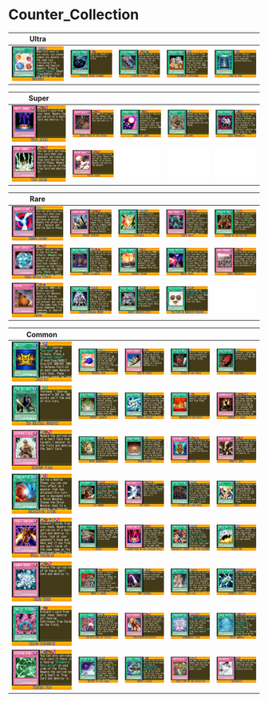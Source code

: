 # Counter_Collection

|Ultra| | | | |
|---|---|---|---|---|
|[![Scapegoat ](../images/WC6-EN/0659-Scapegoat-WC6-EN-VG.png)](https://yugipedia.com/wiki/Scapegoat_(World_Championship_2006))|[![Mystical Space Typhoon ](../images/WC6-EN/0724-MysticalSpaceTyphoon-WC6-EN-VG.png)](https://yugipedia.com/wiki/Mystical_Space_Typhoon_(World_Championship_2006))|[![Limiter Removal ](../images/WC6-EN/0884-LimiterRemoval-WC6-EN-VG.png)](https://yugipedia.com/wiki/Limiter_Removal_(World_Championship_2006))|[![Emergency Provisions ](../images/WC6-EN/1046-EmergencyProvisions-WC6-EN-VG.png)](https://yugipedia.com/wiki/Emergency_Provisions_(World_Championship_2006))|[![Book of Moon ](../images/WC6-EN/1117-BookofMoon-WC6-EN-VG.png)](https://yugipedia.com/wiki/Book_of_Moon_(World_Championship_2006))|

|Super| | | | |
|---|---|---|---|---|
|[![Magic Jammer ](../images/WC6-EN/0684-MagicJammer-WC6-EN-VG.png)](https://yugipedia.com/wiki/Magic_Jammer_(World_Championship_2006))|[![Seven Tools of the Bandit ](../images/WC6-EN/0685-SevenToolsoftheBandit-WC6-EN-VG.png)](https://yugipedia.com/wiki/Seven_Tools_of_the_Bandit_(World_Championship_2006))|[![Enchanted Arrow ](../images/WC6-EN/0994-EnchantedArrow-WC6-EN-VG.png)](https://yugipedia.com/wiki/Enchanted_Arrow_(World_Championship_2006))|[![Collapse ](../images/WC6-EN/1051-Collapse-WC6-EN-VG.png)](https://yugipedia.com/wiki/Collapse_(World_Championship_2006))|[![Enemy Controller ](../images/WC6-EN/1160-EnemyController-WC6-EN-VG.png)](https://yugipedia.com/wiki/Enemy_Controller_(World_Championship_2006))|
|[![Trap Jammer ](../images/WC6-EN/1497-TrapJammer-WC6-EN-VG.png)](https://yugipedia.com/wiki/Trap_Jammer_(World_Championship_2006))|[![Divine Wrath ](../images/WC6-EN/1741-DivineWrath-WC6-EN-VG.png)](https://yugipedia.com/wiki/Divine_Wrath_(World_Championship_2006))|![Blank](../images/Blank.png)|![Blank](../images/Blank.png)|![Blank](../images/Blank.png)|

|Rare| | | | |
|---|---|---|---|---|
|[![Negate Attack ](../images/WC6-EN/0648-NegateAttack-WC6-EN-VG.png)](https://yugipedia.com/wiki/Negate_Attack_(World_Championship_2006))|[![Solemn Judgment ](../images/WC6-EN/0683-SolemnJudgment-WC6-EN-VG.png)](https://yugipedia.com/wiki/Solemn_Judgment_(World_Championship_2006))|[![De-Fusion ](../images/WC6-EN/0873-DeFusion-WC6-EN-VG.png)](https://yugipedia.com/wiki/De-Fusion_(World_Championship_2006))|[![Magic Drain ](../images/WC6-EN/0888-MagicDrain-WC6-EN-VG.png)](https://yugipedia.com/wiki/Magic_Drain_(World_Championship_2006))|[![Poison of the Old Man ](../images/WC6-EN/1239-PoisonoftheOldMan-WC6-EN-VG.png)](https://yugipedia.com/wiki/Poison_of_the_Old_Man_(World_Championship_2006))|
|[![Spell Shield Type-8 ](../images/WC6-EN/1247-SpellShieldType8-WC6-EN-VG.png)](https://yugipedia.com/wiki/Spell_Shield_Type-8_(World_Championship_2006))|[![Magical Dimension ](../images/WC6-EN/1349-MagicalDimension-WC6-EN-VG.png)](https://yugipedia.com/wiki/Magical_Dimension_(World_Championship_2006))|[![Inferno Tempest ](../images/WC6-EN/1625-InfernoTempest-WC6-EN-VG.png)](https://yugipedia.com/wiki/Inferno_Tempest_(World_Championship_2006))|[![Serial Spell ](../images/WC6-EN/1730-SerialSpell-WC6-EN-VG.png)](https://yugipedia.com/wiki/Serial_Spell_(World_Championship_2006))|[![Royal Surrender ](../images/WC6-EN/1869-RoyalSurrender-WC6-EN-VG.png)](https://yugipedia.com/wiki/Royal_Surrender_(World_Championship_2006))|
|[![Triage ](../images/WC6-EN/1935-Triage-WC6-EN-VG.png)](https://yugipedia.com/wiki/Triage_(World_Championship_2006))|[![Inferno Reckless Summon ](../images/WC6-EN/2007-InfernoRecklessSummon-WC6-EN-VG.png)](https://yugipedia.com/wiki/Inferno_Reckless_Summon_(World_Championship_2006))|[![Photon Generator Unit ](../images/WC6-EN/2025-PhotonGeneratorUnit-WC6-EN-VG.png)](https://yugipedia.com/wiki/Photon_Generator_Unit_(World_Championship_2006))|[![The Flute of Summoning Kuriboh ](../images/WC6-EN/2070-TheFluteofSummoningKuriboh-WC6-EN-VG.png)](https://yugipedia.com/wiki/The_Flute_of_Summoning_Kuriboh_(World_Championship_2006))|![Blank](../images/Blank.png)|

|Common| | | | |
|---|---|---|---|---|
|[![Multiply ](../images/WC6-EN/0649-Multiply-WC6-EN-VG.png)](https://yugipedia.com/wiki/Multiply_(World_Championship_2006))|[![Graceful Dice ](../images/WC6-EN/0656-GracefulDice-WC6-EN-VG.png)](https://yugipedia.com/wiki/Graceful_Dice_(World_Championship_2006))|[![Horn of Heaven ](../images/WC6-EN/0686-HornofHeaven-WC6-EN-VG.png)](https://yugipedia.com/wiki/Horn_of_Heaven_(World_Championship_2006))|[![Tailor of the Fickle ](../images/WC6-EN/0719-TailoroftheFickle-WC6-EN-VG.png)](https://yugipedia.com/wiki/Tailor_of_the_Fickle_(World_Championship_2006))|[![Rush Recklessly ](../images/WC6-EN/0720-RushRecklessly-WC6-EN-VG.png)](https://yugipedia.com/wiki/Rush_Recklessly_(World_Championship_2006))|
|[![The Reliable Guardian ](../images/WC6-EN/0721-TheReliableGuardian-WC6-EN-VG.png)](https://yugipedia.com/wiki/The_Reliable_Guardian_(World_Championship_2006))|[![Sebek's Blessing ](../images/WC6-EN/0804-SebeksBlessing-WC6-EN-VG.png)](https://yugipedia.com/wiki/Sebek%27s_Blessing_(World_Championship_2006))|[![Monster Recovery ](../images/WC6-EN/0907-MonsterRecovery-WC6-EN-VG.png)](https://yugipedia.com/wiki/Monster_Recovery_(World_Championship_2006))|[![Offerings to the Doomed ](../images/WC6-EN/0930-OfferingstotheDoomed-WC6-EN-VG.png)](https://yugipedia.com/wiki/Offerings_to_the_Doomed_(World_Championship_2006))|[![Judgment of Anubis ](../images/WC6-EN/0946-JudgmentofAnubis-WC6-EN-VG.png)](https://yugipedia.com/wiki/Judgment_of_Anubis_(World_Championship_2006))|
|[![Riryoku Field ](../images/WC6-EN/0973-RiryokuField-WC6-EN-VG.png)](https://yugipedia.com/wiki/Riryoku_Field_(World_Championship_2006))|[![Super Rejuvenation ](../images/WC6-EN/1042-SuperRejuvenation-WC6-EN-VG.png)](https://yugipedia.com/wiki/Super_Rejuvenation_(World_Championship_2006))|[![Pyramid Energy ](../images/WC6-EN/1121-PyramidEnergy-WC6-EN-VG.png)](https://yugipedia.com/wiki/Pyramid_Energy_(World_Championship_2006))|[![Tutan Mask ](../images/WC6-EN/1122-TutanMask-WC6-EN-VG.png)](https://yugipedia.com/wiki/Tutan_Mask_(World_Championship_2006))|[![Curse of Royal ](../images/WC6-EN/1125-CurseofRoyal-WC6-EN-VG.png)](https://yugipedia.com/wiki/Curse_of_Royal_(World_Championship_2006))|
|[![Combination Attack ](../images/WC6-EN/1237-CombinationAttack-WC6-EN-VG.png)](https://yugipedia.com/wiki/Combination_Attack_(World_Championship_2006))|[![Jar Robber ](../images/WC6-EN/1293-JarRobber-WC6-EN-VG.png)](https://yugipedia.com/wiki/Jar_Robber_(World_Championship_2006))|[![Anti-Spell ](../images/WC6-EN/1300-AntiSpell-WC6-EN-VG.png)](https://yugipedia.com/wiki/Anti-Spell_(World_Championship_2006))|[![A Deal with Dark Ruler ](../images/WC6-EN/1330-ADealwithDarkRuler-WC6-EN-VG.png)](https://yugipedia.com/wiki/A_Deal_with_Dark_Ruler_(World_Championship_2006))|[![Unity ](../images/WC6-EN/1352-Unity-WC6-EN-VG.png)](https://yugipedia.com/wiki/Unity_(World_Championship_2006))|
|[![Spell Vanishing ](../images/WC6-EN/1393-SpellVanishing-WC6-EN-VG.png)](https://yugipedia.com/wiki/Spell_Vanishing_(World_Championship_2006))|[![Reload ](../images/WC6-EN/1434-Reload-WC6-EN-VG.png)](https://yugipedia.com/wiki/Reload_(World_Championship_2006))|[![Cursed Seal of the Forbidden Spell ](../images/WC6-EN/1438-CursedSealoftheForbiddenSpell-WC6-EN-VG.png)](https://yugipedia.com/wiki/Cursed_Seal_of_the_Forbidden_Spell_(World_Championship_2006))|[![Dedication through Light and Darkness ](../images/WC6-EN/1483-DedicationthroughLightandDarkness-WC6-EN-VG.png)](https://yugipedia.com/wiki/Dedication_through_Light_and_Darkness_(World_Championship_2006))|[![Mystik Wok ](../images/WC6-EN/1541-MystikWok-WC6-EN-VG.png)](https://yugipedia.com/wiki/Mystik_Wok_(World_Championship_2006))|
|[![Armor Break ](../images/WC6-EN/1555-ArmorBreak-WC6-EN-VG.png)](https://yugipedia.com/wiki/Armor_Break_(World_Championship_2006))|[![Order to Charge ](../images/WC6-EN/1590-OrdertoCharge-WC6-EN-VG.png)](https://yugipedia.com/wiki/Order_to_Charge_(World_Championship_2006))|[![Soul Reversal ](../images/WC6-EN/1593-SoulReversal-WC6-EN-VG.png)](https://yugipedia.com/wiki/Soul_Reversal_(World_Championship_2006))|[![Mind Wipe ](../images/WC6-EN/1664-MindWipe-WC6-EN-VG.png)](https://yugipedia.com/wiki/Mind_Wipe_(World_Championship_2006))|[![Tricky's Magic 4 ](../images/WC6-EN/1688-TrickysMagic4-WC6-EN-VG.png)](https://yugipedia.com/wiki/Tricky%27s_Magic_4_(World_Championship_2006))|
|[![Malice Dispersion ](../images/WC6-EN/1740-MaliceDispersion-WC6-EN-VG.png)](https://yugipedia.com/wiki/Malice_Dispersion_(World_Championship_2006))|[![The Big March of Animals ](../images/WC6-EN/1795-TheBigMarchofAnimals-WC6-EN-VG.png)](https://yugipedia.com/wiki/The_Big_March_of_Animals_(World_Championship_2006))|[![Spell-Stopping Statute ](../images/WC6-EN/1868-SpellStoppingStatute-WC6-EN-VG.png)](https://yugipedia.com/wiki/Spell-Stopping_Statute_(World_Championship_2006))|[![Transcendent Wings ](../images/WC6-EN/1892-TranscendentWings-WC6-EN-VG.png)](https://yugipedia.com/wiki/Transcendent_Wings_(World_Championship_2006))|[![Bubble Shuffle ](../images/WC6-EN/1893-BubbleShuffle-WC6-EN-VG.png)](https://yugipedia.com/wiki/Bubble_Shuffle_(World_Championship_2006))|
|[![Feather Wind ](../images/WC6-EN/1966-FeatherWind-WC6-EN-VG.png)](https://yugipedia.com/wiki/Feather_Wind_(World_Championship_2006))|[![Gateway to Dark World ](../images/WC6-EN/1984-GatewaytoDarkWorld-WC6-EN-VG.png)](https://yugipedia.com/wiki/Gateway_to_Dark_World_(World_Championship_2006))|[![Bubble Illusion ](../images/WC6-EN/2003-BubbleIllusion-WC6-EN-VG.png)](https://yugipedia.com/wiki/Bubble_Illusion_(World_Championship_2006))|[![Goblin Out of the Frying Pan ](../images/WC6-EN/2068-GoblinOutoftheFryingPan-WC6-EN-VG.png)](https://yugipedia.com/wiki/Goblin_Out_of_the_Frying_Pan_(World_Championship_2006))|[![Malfunction ](../images/WC6-EN/2069-Malfunction-WC6-EN-VG.png)](https://yugipedia.com/wiki/Malfunction_(World_Championship_2006))|
